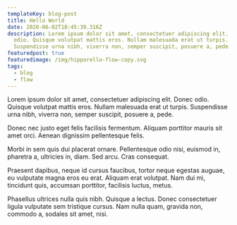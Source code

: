 ```yaml
---
templateKey: blog-post
title: Hello World
date: 2020-06-02T18:45:39.316Z
description: Lorem ipsum dolor sit amet, consectetuer adipiscing elit. Donec
  odio. Quisque volutpat mattis eros. Nullam malesuada erat ut turpis.
  Suspendisse urna nibh, viverra non, semper suscipit, posuere a, pede.
featuredpost: true
featuredimage: /img/hipporello-flow-copy.svg
tags:
  - blog
  - flow
---
```

Lorem ipsum dolor sit amet, consectetuer adipiscing elit. Donec odio. Quisque volutpat mattis eros. Nullam malesuada erat ut turpis. Suspendisse urna nibh, viverra non, semper suscipit, posuere a, pede.

Donec nec justo eget felis facilisis fermentum. Aliquam porttitor mauris sit amet orci. Aenean dignissim pellentesque felis.

Morbi in sem quis dui placerat ornare. Pellentesque odio nisi, euismod in, pharetra a, ultricies in, diam. Sed arcu. Cras consequat.

Praesent dapibus, neque id cursus faucibus, tortor neque egestas auguae, eu vulputate magna eros eu erat. Aliquam erat volutpat. Nam dui mi, tincidunt quis, accumsan porttitor, facilisis luctus, metus.

Phasellus ultrices nulla quis nibh. Quisque a lectus. Donec consectetuer ligula vulputate sem tristique cursus. Nam nulla quam, gravida non, commodo a, sodales sit amet, nisi.